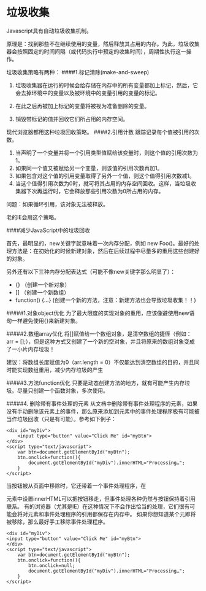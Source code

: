 # 垃圾收集

Javascript具有自动垃圾收集机制。

原理是：找到那些不在继续使用的变量，然后释放其占用的内存。为此，垃圾收集器会按照固定的时间间隔（或代码执行中预定的收集时间），周期性执行这一操作。

垃圾收集策略有两种：
####1.标记清除(make-and-sweep)
1. 垃圾收集器在运行的时候会给存储在内存中的所有变量都加上标记，然后，它会去掉环境中的变量以及被环境中的变量引用的变量的标记。

2. 在此之后再被加上标记的变量将被视为准备删除的变量。
3. 销毁带标记的值并回收它们所占用的内存空间。

现代浏览器都用这种垃圾回收策略。
####2.引用计数
跟踪记录每个值被引用的次数。

1. 当声明了一个变量并将一个引用类型值赋给该变量时，则这个值的引用次数为1。
2. 如果同一个值又被赋给另一个变量，则该值的引用次数再加1。
3. 如果包含对这个值的引用变量取得了另外一个值，则这个值得引用次数减1。
4. 当这个值得引用次数为0时，就可将其占用的内存空间回收。这样，当垃圾收集器下次再运行时，它会释放那些引用次数为0所占用的内存。

问题：如果循环引用，该对象无法被释放。

老的IE会用这个策略。

####减少JavaScript中的垃圾回收

首先，最明显的，new关键字就意味着一次内存分配，例如 new Foo()。最好的处理方法是：在初始化的时候新建对象，然后在后续过程中尽量多的重用这些创建好的对象。

另外还有以下三种内存分配表达式（可能不像new关键字那么明显了）：

* {} （创建一个新对象）
* [] （创建一个新数组）
* function() {…} (创建一个新的方法，注意：新建方法也会导致垃圾收集！！)

#####1.对象object优化
为了最大限度的实现对象的重用，应该像避使用new语句一样避免使用{}来新建对象。

#####2.数组array优化
将[]赋值给一个数组对象，是清空数组的捷径（例如： arr = [];），但是这种方式又创建了一个新的空对象，并且将原来的数组对象变成了一小片内存垃圾！

建议：将数组长度赋值为0（arr.length = 0）不仅能达到清空数组的目的，并且同时能实现数组重用，减少内存垃圾的产生

#####3.方法function优化
只要是动态创建方法的地方，就有可能产生内存垃圾。尽量只创建一个函数对象，多次使用。

#####4. 删除带有事件处理的元素
从文档中删除带有事件处理程序的元素，如果没有手动删除该元素上的事件，那么原来添加到元素中的事件处理程序极有可能被当作垃圾回收（只是有可能）。参考如下例子：
```
<div id="myDiv"> 
    <input type="button" value="Click Me" id="myBtn"> 
</div> 
<script type="text/javascript"> 
    var btn=document.getElementById("myBtn");  
    btn.onclick=function(){  
        document.getElementById("myDiv").innerHTML="Processing…";  
    }  
</script> 
```
当按钮被从页面中移除时，它还带着一个事件处理程序，在<div>元素中设置innerHTML可以把按钮移走，但事件处理各种仍然与按钮保持着引用联系。
有的浏览器（尤其是IE）在这种情况下不会作出恰当的处理，它们很有可能会将对元素和事件处理程序的引用都保存在内存中。
如果你想知道某个元即将被移除，那么最好手工移除事件处理程序。

```
<div id="myDiv"> 
<input type="button" value="Click Me" id="myBtn"> 
</div> 
<script type="text/javascript"> 
    var btn=document.getElementById("myBtn");  
    btn.onclick=function(){  
        btn.onclick=null;  
        document.getElementById("myDiv").innerHTML="Processing…";  
    }  
</script> 
```